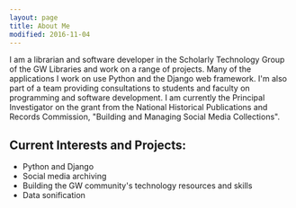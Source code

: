 ```yaml
---
layout: page 
title: About Me
modified: 2016-11-04
---
```


I am a librarian and software developer in the Scholarly Technology Group of the GW Libraries and work on a range of projects. Many of the applications I work on use Python and the Django web framework. I'm also part of a team providing consultations to students and faculty on programming and software development. I am currently the Principal Investigator on the grant from the National Historical Publications and Records Commission, "Building and Managing Social Media Collections".

## Current Interests and Projects:

* Python and Django
* Social media archiving
* Building the GW community's technology resources and skills 
* Data sonification
